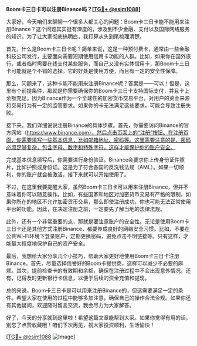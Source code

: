 **Boom卡三日卡可以注册Binance吗？[[TG💪+ @esim1088](https://t.me/s/esim1088)]**

大家好，今天咱们来聊聊一个很多人都关心的问题：Boom卡三日卡能不能用来注册Binance？这个问题其实挺有深度的，涉及到不少金融、支付以及国际网络服务的知识。为了让大家彻底搞明白，我打算从头到尾梳理清楚。

首先，什么是Boom卡三日卡呢？简单来说，这是一种预付费卡，通常由一些金融科技公司发行，主要面向需要短期使用信用卡功能的人群。比如，如果你在国外旅行，或者临时需要在线支付某些服务，而自己又没有实体信用卡，那Boom卡三日卡可能就是个不错的选择。它的好处是使用方便，而且有一定的安全性保障。

那么，问题来了，这种卡能不能用来注册Binance呢？答案是——可以！但是，这里有个前提条件，那就是你需要确保你的Boom卡三日卡支持国际支付，并且卡上余额充足。因为Binance作为一个全球性的加密货币交易平台，对用户的资金来源和交易行为有一定的监管要求。如果你的卡无法满足这些要求，可能会导致注册失败。

接下来，我们详细说说注册Binance的具体步骤。首先，你需要访问Binance的官方网站（https://www.binance.com），然后点击页面上的“注册”按钮。在注册页面，你需要填写一些基本信息，比如邮箱地址、密码等。这里需要注意的是，密码必须足够复杂，包含字母、数字和特殊字符，这样才能保护你的账户安全。

完成基本信息填写后，你需要进行身份验证。Binance会要求你上传身份证件照片，比如护照或身份证。这是为了符合各国的反洗钱法规（AML）。如果一切顺利，你的账户就会被激活，接下来就可以开始使用了。

不过，在这里我要提醒大家，虽然Boom卡三日卡可以用来注册Binance，但并不意味着你可以随意操作。比如，有些国家和地区对加密货币交易有严格的限制，如果你所在的地区不允许加密货币交易，那么即使注册成功，你也可能无法正常使用平台的功能。因此，在决定注册之前，一定要先了解当地的法律法规。

此外，还有一个非常重要的点，那就是要注意账户的安全性。无论是使用Boom卡三日卡还是其他方式注册Binance，都要养成良好的网络安全习惯。比如，不要在公共Wi-Fi环境下登录账户，定期更换密码，避免点击不明链接等。只有这样，才能最大程度地保护自己的资产安全。

最后，我想给大家分享几个小技巧，帮助大家更好地使用Boom卡三日卡注册Binance。首先，尽量选择信誉好的Boom卡提供商，这样可以减少不必要的麻烦。其次，提前检查卡的有效期和余额，确保在注册过程中不会出现意外情况。还有，记得及时更新银行卡信息，以便于后续的资金充值和提现。

总的来说，Boom卡三日卡是可以用来注册Binance的，但这需要满足一定的条件。希望大家在使用的过程中能够多加注意，确保自己的操作合法合规。如果你还有其他疑问，欢迎随时留言交流，我会尽力为大家解答。

好了，今天的分享就到这里啦！希望这篇文章能帮到大家。如果你觉得有用的话，别忘了点赞收藏哦！咱们下次再见，祝大家投资顺利，生活愉快！

[[TG💪+ @esim1088](https://t.me/s/esim1088) ![Image](https://i.postimg.cc/4NQfJmqS/Snipaste-2025-05-13-00-14-12.png)]